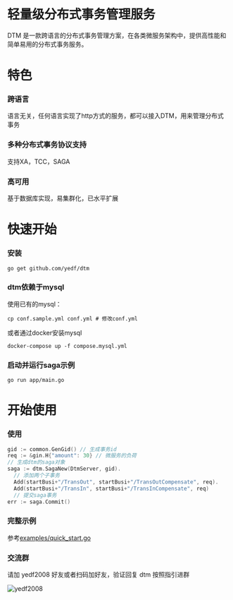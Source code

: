 # 轻量级分布式事务管理服务
DTM 是一款跨语言的分布式事务管理方案，在各类微服务架构中，提供高性能和简单易用的分布式事务服务。
# 特色
### 跨语言
语言无关，任何语言实现了http方式的服务，都可以接入DTM，用来管理分布式事务
### 多种分布式事务协议支持
支持XA，TCC，SAGA
### 高可用
基于数据库实现，易集群化，已水平扩展
# 快速开始
### 安装
`go get github.com/yedf/dtm`
### dtm依赖于mysql

使用已有的mysql：  

`cp conf.sample.yml conf.yml # 修改conf.yml`  

或者通过docker安装mysql  

`docker-compose up -f compose.mysql.yml`
### 启动并运行saga示例
`go run app/main.go`

# 开始使用

### 使用
``` go
gid := common.GenGid() // 生成事务id
req := &gin.H{"amount": 30} // 微服务的负荷
// 生成dtm的saga对象
saga := dtm.SagaNew(DtmServer, gid).
  // 添加两个子事务
  Add(startBusi+"/TransOut", startBusi+"/TransOutCompensate", req).
  Add(startBusi+"/TransIn", startBusi+"/TransInCompensate", req)
  // 提交saga事务
err := saga.Commit()
```
### 完整示例
参考[examples/quick_start.go](./examples/quick_start.go)

### 交流群
请加 yedf2008 好友或者扫码加好友，验证回复 dtm 按照指引进群  

![yedf2008](http://service.ivydad.com/cover/dubbingd9af238e-a2a7-e9fa-1267-cc757c83e834.jpeg)